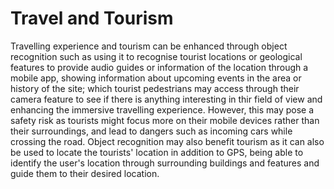 # Travel and Tourism
Travelling experience and tourism can be enhanced through object recognition such as using it to recognise tourist locations or geological features to provide audio guides or information of the location through a mobile app, showing information about upcoming events in the area or history of the site; which tourist pedestrians may access through their camera feature to see if there is anything interesting in thir field of view and enhancing the immersive travelling experience. However, this may pose a safety risk as tourists might focus more on their mobile devices rather than their surroundings, and lead to dangers such as incoming cars while crossing the road. Object recognition may also benefit tourism as it can also be used to locate the tourists' location in addition to GPS, being able to identify the user's location through surrounding buildings and features and guide them to their desired location. 

